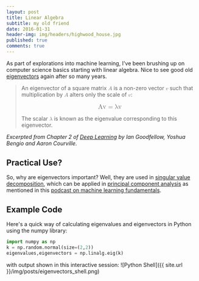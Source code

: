 ```yaml
---
layout: post
title: Linear Algebra
subtitle: my old friend
date: 2016-01-31
header-img: img/headers/highwood_house.jpg
published: true
comments: true
---
```


<script type="text/x-mathjax-config">
        MathJax.Hub.Config({
        showProcessingMessages: false,
        tex2jax: { inlineMath: [['$','$'],['\\(','\\)']] }
    });
    </script>
<script type="text/javascript" src="https://cdn.mathjax.org/mathjax/latest/MathJax.js?config=TeX-AMS-MML_HTMLorMML"></script>

As part of explorations into machine learning, I've been brushing up on computer science basics starting with linear algebra.  Nice to see good old [eigenvectors](https://en.wikipedia.org/wiki/Eigenvalues_and_eigenvectors) again after so many years.

><p style="margin-top:0px;">An eigenvector of a square matrix <math xmlns="http://www.w3.org/1998/Math/MathML"><mi>A</mi></math> is a non-zero vector <math xmlns="http://www.w3.org/1998/Math/MathML"><mi>v</mi></math> such that multiplication by <math xmlns="http://www.w3.org/1998/Math/MathML"><mi>A</mi></math> alters only the scale of <math xmlns="http://www.w3.org/1998/Math/MathML"><mi>v</mi></math>:</p>
>
><p style="font-size:larger;text-align:center"><math xmlns="http://www.w3.org/1998/Math/MathML"><mi>Av</mi> <mo>=</mo> <mi>λv</mi></math></p>
>
> The scalar <math xmlns="http://www.w3.org/1998/Math/MathML"><mi>λ</mi></math> is known as the eigenvalue corresponding to this eigenvector.
> 

<cite>Excerpted from Chapter 2 of [Deep Learning](http://www.deeplearningbook.org/) by Ian Goodfellow, Yoshua Bengio and Aaron Courville.</cite>

## Practical Use?

So, why are eigenvectors important?  Well, they are used in [singular value decomposition](https://en.wikipedia.org/wiki/Singular_value_decomposition), which can be applied in [principal component analysis](https://en.wikipedia.org/wiki/Principal_component_analysis) as mentioned in this [podcast on machine learning fundamentals](http://www.thetalkingmachines.com/blog/2015/7/2/solving-intelligence-and-machine-learning-fundamentals).

## Example Code

Here's a quick way of calculating eigenvalues and eigenvectors in Python using the numpy library:

```python
import numpy as np
k = np.random.normal(size=(2,2))
eigenvalues,eigenvectors = np.linalg.eig(k)
```

with output shown in this interactive session:
![Python Shell]({{ site.url }}/img/posts/eigenvectors_shell.png)